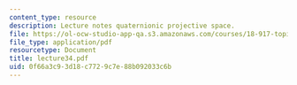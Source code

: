 ```yaml
---
content_type: resource
description: Lecture notes quaternionic projective space.
file: https://ol-ocw-studio-app-qa.s3.amazonaws.com/courses/18-917-topics-in-algebraic-topology-the-sullivan-conjecture-fall-2007/0f66a3c93d18c7729c7e88b092033c6b_lecture34.pdf
file_type: application/pdf
resourcetype: Document
title: lecture34.pdf
uid: 0f66a3c9-3d18-c772-9c7e-88b092033c6b
---
```

